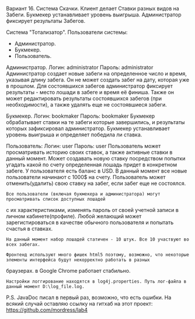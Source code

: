 ﻿﻿Вариант 16.	Система Скачки. Клиент делает Ставки разных видов на Забеги.
Букмекер устанавливает уровень выигрыша. Администратор фиксирует результаты Забегов.

Система "Тотализатор".
Пользователи системы:
- Администратор.
- Букмекер.
- Пользователь.

Администратор.
Логин: administrator
Пароль: administrator
	Администратор создает новые забеги на определенное число и время, указывая длину забега. 
Он не может создать забег на дату, которая уже в прошлом. Для состоявшихся забегов администратор фиксирует
результаты - место лошади в забеге и время её финиша. Также он может редактировать результаты состоявшихся забегов
(при необходимости), а также удалять еще не состоявшиеся забеги.

Букмекер.
Логин: bookmaker
Пароль: bookmaker
	Букмекер обрабатывает ставки на те забеги которые завершились, и результаты которых зафиксировал администратор.
Букмекер устанавливает уровень выигрыша и определяет победила ли ставка.

Пользователь:
Логин: user
Пароль: user
	Пользователь может просматривать историю своих ставок, а также активные ставки в данный момент. Может создавать новую ставку
посредством попытки угадать какой по счету определенная лошадь придет в конкретном забеге. У пользователя есть баланс в USD.
В данный момент все новые пользователи начинают с 1000$ на счету. Пользователь может отменить(удалить) свою ставку на забег, если забег еще
не состоялся.

	Все пользователи (включая букмекера и администратора) могут просматривать список доступных лошадей
с их характеристиками, изменять пароль от своей учетной записи в личном кабинете(профиле).
Любой желающий может зарегистироваться в качестве обычного пользователя и попытать счастья в ставках.

	На данный момент набор лошадей статичен - 10 штук. Все 10 участвуют во всех забегах.

	Фронтенд используют много фишек html5 поэтому, возможно, что некоторые элементы интерфейса будут некорректно работать в разных
браузерах. в Google Chrome работает стабильно.

	Настройки логгирование находятся в log4j.properties. Путь лог-файла в данный момент D:\log_file.log.
P.S.
JavaDoc писал в первый раз, возможно, что есть ошибки.
На всякий случай оставляю ссылку на гитхаб на этот проект: https://github.com/mordress/lab4